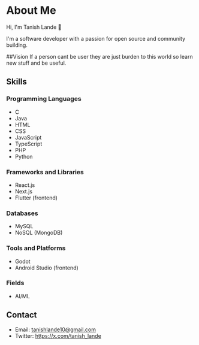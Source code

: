 # About Me

Hi, I'm Tanish Lande 👋

I'm a software developer with a passion for open source and community building.

##Vision
If a person cant be user they are just burden to this world so learn new stuff and be useful.

## Skills

### Programming Languages

- C
- Java
- HTML
- CSS
- JavaScript
- TypeScript
- PHP
- Python

### Frameworks and Libraries

- React.js
- Next.js
- Flutter (frontend)

### Databases

- MySQL
- NoSQL (MongoDB)

### Tools and Platforms

- Godot
- Android Studio (frontend)

### Fields

- AI/ML

## Contact

- Email: tanishlande10@gmail.com
- Twitter: https://x.com/tanish_lande

